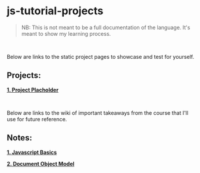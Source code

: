 # js-tutorial-projects

>NB: This is not meant to be a full documentation of the language. It's meant to show my learning process.

<br>

Below are links to the static project pages to showcase and test for yourself.

## Projects:

[**1. Project Placholder**](# "The DOM")

<br>

Below are links to the wiki of important takeaways from the course that I'll use for future reference.

## Notes:

[**1. Javascript Basics**](https://github.com/YensZAF/js-tutorial-projects/wiki/Javascript-Basics "Javascript Basics")

[**2. Document Object Model**](# "The DOM")
